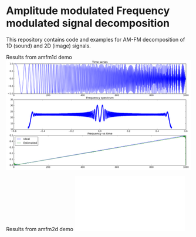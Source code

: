 # Amplitude modulated Frequency modulated signal decomposition

This repository contains code and examples for
AM-FM decomposition of 1D (sound) and 2D (image) signals.

Results from amfm1d demo
![alt text](amfm1d.png "Results of amfm1d.py")

Results from amfm2d demo
![alt text](amfm2d.pdf "Results of amfm1d.py")
